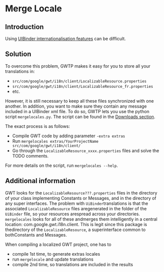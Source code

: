 # Merge Locale

## Introduction
Using [UIBinder internationalisation features](http://www.gwtproject.org/doc/latest/DevGuideUiBinderI18n.html) can be difficult.

## Solution
To overcome this problem, GWTP makes it easy for you to store all your translations in:
* `src/com/google/gwt/i18n/client/LocalizableResource.properties`
* `src/com/google/gwt/i18n/client/LocalizableResource_fr.properties`
* etc.

However, it is still necessary to keep all these files synchronized with one another. In addition, you want to make sure they contain any message included in a UIBinder xml file. To do so, GWTP lets you use the python script `mergelocales.py`. The script can be found in the [Downloads section](http://code.google.com/p/gwt-platform/downloads/list).

The exact process is as follows:
* Compile GWT code by adding parameter `-extra extras`
* Run `mergelocales extras/YourProjectName src/com/google/gwt/i18n/client/`
* Go through the `LocalizableResource_xxxx.properties` files and solve the TODO comments.

For more details on the script, run `mergelocales --help`.

## Additional information
GWT looks for the `LocalizableResource???.properties` files in the directory of your class implementing Constants or Messages, and in the directory of any super interfaces. The problem with `UiBinder`translations is that the associated `LocalizableResource` files aregenerated in the folder of the `UiBinder` file, so your resources arespread across your directories. `mergelocales` looks for all of these andmerges them intelligently in a central location: com.google.gwt.i18n.client. This is legit since this package is thedirectory of the `LocalizableResource`, a superinterface common to bothConstants and Messages.

When compiling a localized GWT project, one has to
* compile 1st time, to generate extras locales
* run `mergelocale` and update translations
* compile 2nd time, so translations are included in the results
